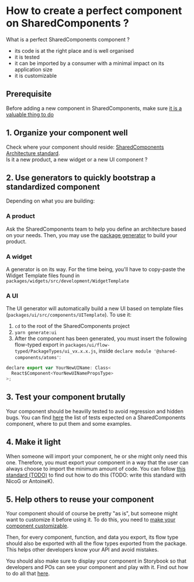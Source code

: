 # How to create a perfect component on SharedComponents ?

What is a perfect SharedComponents component ?

- its code is at the right place and is well organised
- it is tested
- it can be imported by a consumer with a minimal impact on its application size
- it is customizable

## Prerequisite

Before adding a new component in SharedComponents, make sure [it is a valuable thing to do](./how-to-contribute/1-decision-making.md)

## 1. Organize your component well

Check where your component should reside: [SharedComponents Architecture standard](./technical-standards/architecture.md#what-is-a-good-architecture-on-shared-components).  
Is it a new product, a new widget or a new UI component ?

## 2. Use generators to quickly bootstrap a standardized component

Depending on what you are building:

### A product

Ask the SharedComponents team to help you define an architecture based on your needs. Then, you may use the [package generator](<(./create-package.md)>) to build your product.

### A widget

A generator is on its way. For the time being, you'll have to copy-paste the Widget Template files found in `packages/widgets/src/development/WidgetTemplate`

### A UI

The UI generator will automatically build a new UI based on template files (`packages/ui/src/components/UITemplate`). To use it:

1. `cd` to the root of the SharedComponents project
2. `yarn generate:ui`
3. After the component has been generated, you must insert the following flow-typed export in `packages/ui/flow-typed/PackageTypes/ui_vx.x.x.js`, inside `declare module '@shared-components/atoms'`:

```js
declare export var YourNewUIName: Class<
  React$Component<YourNewUINamePropsType>
>;
```

## 3. Test your component brutally

Your component should be heavilly tested to avoid regression and hidden bugs. You can find [here](./technical-standards/tests.md##what-tests-should-i-add-on-shared-components) the list of tests expected on a SharedComponents component, where to put them and some examples.

## 4. Make it light

When someone will import your component, he or she might only need this one. Therefore, you must export your component in a way that the user can always choose to import the minimum amount of code. You can follow [this standard (TODO)]() to find out how to do this (TODO: write this standard with NicoG or AntoineK).

## 5. Help others to reuse your component

Your component should of course be pretty "as is", but someone might want to customize it before using it. To do this, you need to [make your component customizable](./how-to-style-a-component.md).

Then, for every component, function, and data you export, its flow type should also be exported with all the flow types exported from the package. This helps other developers know your API and avoid mistakes.

You should also make sure to display your component in Storybook so that developers and POs can see your component and play with it. Find out how to do all that [here](./technical-standards/reusable-packages.md#how-do-i-make-my-package-reusable).
